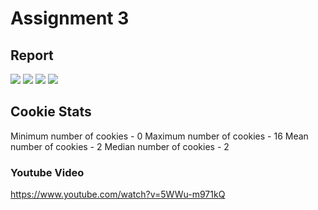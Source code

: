 # Assignment 3
## Report
![](https://github.com/MylesTillman495/cs595-s21/blob/main/assignments/Tillman/3/images/table1.png)
![](https://github.com/MylesTillman495/cs595-s21/blob/main/assignments/Tillman/3/images/table2.png)
![](https://github.com/MylesTillman495/cs595-s21/blob/main/assignments/Tillman/3/images/table3.png)
![](https://github.com/MylesTillman495/cs595-s21/blob/main/assignments/Tillman/3/images/table4.png)


## Cookie Stats
Minimum number of cookies - 0
Maximum number of cookies - 16
Mean number of cookies - 2
Median number of cookies - 2

### Youtube Video
https://www.youtube.com/watch?v=5WWu-m971kQ